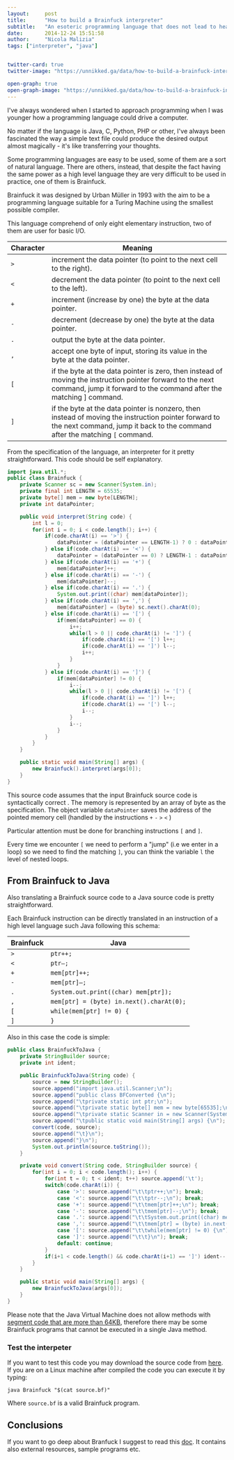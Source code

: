 ```yaml
---
layout:     post
title:      "How to build a Brainfuck interpreter"
subtitle:   "An esoteric programming language that does not lead to headaches"
date:       2014-12-24 15:51:58
author:     "Nicola Malizia"
tags: ["interpreter", "java"]


twitter-card: true
twitter-image: "https://unnikked.ga/data/how-to-build-a-brainfuck-interpreter.png"

open-graph: true
open-graph-image: "https://unnikked.ga/data/how-to-build-a-brainfuck-interpreter.png"
---
```


I've always wondered when I started to approach programming when I was younger how a programming language could drive a computer.

No matter if the language is Java, C, Python, PHP or other, I've always been fascinated the way a simple text file could produce the desired output almost magically - it's like transferring your thoughts.  

Some programming languages are easy to be used, some of them are a sort of natural language. There are others, instead, that despite the fact having the same power as a high level language they are very difficult to be used in practice, one of them is Brainfuck.

Brainfuck it was designed by Urban Müller in 1993 with the aim to be a programming language suitable for a Turing Machine using the smallest possible compiler.

This language comprehend of only eight elementary instruction, two of them are user for basic I/O.

<table>
<thead>
<tr>
  <th>Character</th>
  <th>Meaning</th>
</tr>
</thead>
<tbody><tr>
  <td><code>&gt;</code></td>
  <td>increment the data pointer (to point to the next cell to the right).</td>
</tr>
<tr>
  <td><code>&lt;</code></td>
  <td>decrement the data pointer (to point to the next cell to the left).</td>
</tr>
<tr>
  <td><code>+</code></td>
  <td>increment (increase by one) the byte at the data pointer.</td>
</tr>
<tr>
  <td><code>-</code></td>
  <td>decrement (decrease by one) the byte at the data pointer.</td>
</tr>
<tr>
  <td><code>.</code></td>
  <td>output the byte at the data pointer.</td>
</tr>
<tr>
  <td><code>,</code></td>
  <td>accept one byte of input, storing its value in the byte at the data pointer.</td>
</tr>
<tr>
  <td><code>[</code></td>
  <td>if the byte at the data pointer is zero, then instead of moving the instruction pointer forward to the next command, jump it forward to the command after the matching ] command.</td>
</tr>
<tr>
  <td><code>]</code></td>
  <td>if the byte at the data pointer is nonzero, then instead of moving the instruction pointer forward to the next command, jump it back to the command after the matching <code>[</code> command.</td>
</tr>
</tbody></table>

From the specification of the language, an interpreter for it pretty straightforward. This code should be self explanatory.

```java
import java.util.*;
public class Brainfuck {
    private Scanner sc = new Scanner(System.in);
    private final int LENGTH = 65535;
    private byte[] mem = new byte[LENGTH];
    private int dataPointer;

    public void interpret(String code) {
        int l = 0;
        for(int i = 0; i < code.length(); i++) {
            if(code.charAt(i) == '>') {
                dataPointer = (dataPointer == LENGTH-1) ? 0 : dataPointer + 1;
            } else if(code.charAt(i) == '<') {
                dataPointer = (dataPointer == 0) ? LENGTH-1 : dataPointer - 1;
            } else if(code.charAt(i) == '+') {
                mem[dataPointer]++;
            } else if(code.charAt(i) == '-') {
                mem[dataPointer]--;
            } else if(code.charAt(i) == '.') {
                System.out.print((char) mem[dataPointer]);
            } else if(code.charAt(i) == ',') {
                mem[dataPointer] = (byte) sc.next().charAt(0);
            } else if(code.charAt(i) == '[') {
                if(mem[dataPointer] == 0) {
                    i++;
                    while(l > 0 || code.charAt(i) != ']') {
                        if(code.charAt(i) == '[') l++;
                        if(code.charAt(i) == ']') l--;
                        i++;
                    }
                }
            } else if(code.charAt(i) == ']') {
                if(mem[dataPointer] != 0) {
                    i--;
                    while(l > 0 || code.charAt(i) != '[') {
                        if(code.charAt(i) == ']') l++;
                        if(code.charAt(i) == '[') l--;
                        i--;
                    }
                    i--;
                }
            }
        }
    }

    public static void main(String[] args) {
        new Brainfuck().interpret(args[0]);
    }
}
```

This source code assumes that the input Brainfuck source code is syntactically correct . The memory is represented by an array of byte as the specification. The object variable `dataPointer` saves the address of the pointed memory cell (handled by the instructions `+` `-` `>` `<` )

Particular attention must be done for branching instructions `[` and `]`.

Every time we encounter `[` we need to perform a "jump" (i.e we enter in a loop) so we need to find the matching `]`, you can think the variable `l` the level of nested loops.

## From Brainfuck to Java
Also translating a Brainfuck source code to a Java source code is pretty straightforward.

Each Brainfuck instruction can be directly translated in an instruction of a high level language such Java following this schema:

<table>
<thead>
<tr>
  <th>Brainfuck</th>
  <th>Java</th>
</tr>
</thead>
<tbody><tr>
  <td><code>&gt;</code></td>
  <td><code>ptr++;</code></td>
</tr>
<tr>
  <td><code>&lt;</code></td>
  <td><code>ptr–;</code></td>
</tr>
<tr>
  <td><code>+</code></td>
  <td><code>mem[ptr]++;</code></td>
</tr>
<tr>
  <td><code>-</code></td>
  <td><code>mem[ptr]–;</code></td>
</tr>
<tr>
  <td><code>.</code></td>
  <td><code>System.out.print((char) mem[ptr]);</code></td>
</tr>
<tr>
  <td><code>,</code></td>
  <td><code>mem[ptr] = (byte) in.next().charAt(0);</code></td>
</tr>
<tr>
  <td><code>[</code></td>
  <td><code>while(mem[ptr] != 0) {</code></td>
</tr>
<tr>
  <td><code>]</code></td>
  <td><code>}</code></td>
</tr>
</tbody></table>

Also in this case the code is simple:

```java
public class BrainfuckToJava {
	private StringBuilder source;
	private int ident;

	public BrainfuckToJava(String code) {
		source = new StringBuilder();
		source.append("import java.util.Scanner;\n");
		source.append("public class BFConverted {\n");
		source.append("\tprivate static int ptr;\n");
		source.append("\tprivate static byte[] mem = new byte[65535];\n");
		source.append("\tprivate static Scanner in = new Scanner(System.in);\n");
		source.append("\tpublic static void main(String[] args) {\n");
		convert(code, source);
		source.append("\t}\n");
		source.append("}\n");
		System.out.println(source.toString());
	}

	private void convert(String code, StringBuilder source) {
		for(int i = 0; i < code.length(); i++) {
			for(int t = 0; t < ident; t++) source.append('\t');
			switch(code.charAt(i)) {
				case '>': source.append("\t\tptr++;\n"); break;
				case '<': source.append("\t\tptr--;\n"); break;
				case '+': source.append("\t\tmem[ptr]++;\n"); break;
				case '-': source.append("\t\tmem[ptr]--;\n"); break;
				case '.': source.append("\t\tSystem.out.print((char) mem[ptr]);\n"); break;
				case ',': source.append("\t\tmem[ptr] = (byte) in.next().charAt(0);\n"); break;
				case '[': source.append("\t\twhile(mem[ptr] != 0) {\n"); ident++; break;
				case ']': source.append("\t\t}\n"); break;
				default: continue;
			}
			if(i+1 < code.length() && code.charAt(i+1) == ']') ident--;
		}
	}

	public static void main(String[] args) {
		new BrainfuckToJava(args[0]);
	}
}
```

Please note that the Java Virtual Machine does not allow methods with [segment code that are more than 64KB](http://stackoverflow.com/questions/2407912/code-too-large-compilation-error-in-java/2408005#2408005), therefore there may be some Brainfuck programs that cannot be executed in a single Java method.

### Test the interpeter
If you want to test this code you may download the source code from [here](https://gist.github.com/unnikked/cfad836abd9e4619a1b1). If you are on a Linux machine after compiled the code you can execute it by typing:

```
java Brainfuck "$(cat source.bf)"
```

Where `source.bf` is a valid Brainfuck program.

## Conclusions

If you want to go deep about Branfuck I suggest to read this [doc](https://docs.google.com/document/d/1M51AYmDR1Q9UBsoTrGysvuzar2_Hx69Hz14tsQXWV6M/edit). It contains also external resources, sample programs etc.
